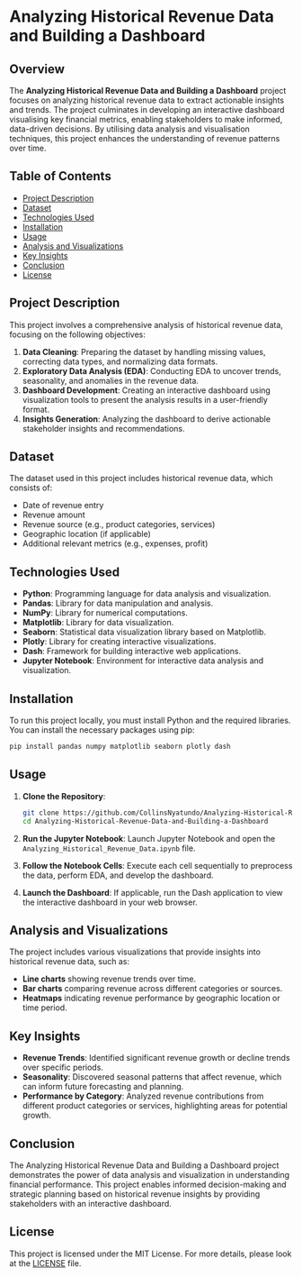 # Analyzing Historical Revenue Data and Building a Dashboard

## Overview

The **Analyzing Historical Revenue Data and Building a Dashboard** project focuses on analyzing historical revenue data to extract actionable insights and trends. The project culminates in developing an interactive dashboard visualising key financial metrics, enabling stakeholders to make informed, data-driven decisions. By utilising data analysis and visualisation techniques, this project enhances the understanding of revenue patterns over time.

## Table of Contents

- [Project Description](#project-description)
- [Dataset](#dataset)
- [Technologies Used](#technologies-used)
- [Installation](#installation)
- [Usage](#usage)
- [Analysis and Visualizations](#analysis-and-visualizations)
- [Key Insights](#key-insights)
- [Conclusion](#conclusion)
- [License](#license)

## Project Description

This project involves a comprehensive analysis of historical revenue data, focusing on the following objectives:

1. **Data Cleaning**: Preparing the dataset by handling missing values, correcting data types, and normalizing data formats.
2. **Exploratory Data Analysis (EDA)**: Conducting EDA to uncover trends, seasonality, and anomalies in the revenue data.
3. **Dashboard Development**: Creating an interactive dashboard using visualization tools to present the analysis results in a user-friendly format.
4. **Insights Generation**: Analyzing the dashboard to derive actionable stakeholder insights and recommendations.

## Dataset

The dataset used in this project includes historical revenue data, which consists of:

- Date of revenue entry
- Revenue amount
- Revenue source (e.g., product categories, services)
- Geographic location (if applicable)
- Additional relevant metrics (e.g., expenses, profit)

## Technologies Used

- **Python**: Programming language for data analysis and visualization.
- **Pandas**: Library for data manipulation and analysis.
- **NumPy**: Library for numerical computations.
- **Matplotlib**: Library for data visualization.
- **Seaborn**: Statistical data visualization library based on Matplotlib.
- **Plotly**: Library for creating interactive visualizations.
- **Dash**: Framework for building interactive web applications.
- **Jupyter Notebook**: Environment for interactive data analysis and visualization.

## Installation

To run this project locally, you must install Python and the required libraries. You can install the necessary packages using pip:

```bash
pip install pandas numpy matplotlib seaborn plotly dash
```

## Usage

1. **Clone the Repository**:
   ```bash
   git clone https://github.com/CollinsNyatundo/Analyzing-Historical-Revenue-Data-and-Building-a-Dashboard.git
   cd Analyzing-Historical-Revenue-Data-and-Building-a-Dashboard
   ```

2. **Run the Jupyter Notebook**:
   Launch Jupyter Notebook and open the `Analyzing_Historical_Revenue_Data.ipynb` file.

3. **Follow the Notebook Cells**:
   Execute each cell sequentially to preprocess the data, perform EDA, and develop the dashboard.

4. **Launch the Dashboard**:
   If applicable, run the Dash application to view the interactive dashboard in your web browser.

## Analysis and Visualizations

The project includes various visualizations that provide insights into historical revenue data, such as:

- **Line charts** showing revenue trends over time.
- **Bar charts** comparing revenue across different categories or sources.
- **Heatmaps** indicating revenue performance by geographic location or time period.

## Key Insights

- **Revenue Trends**: Identified significant revenue growth or decline trends over specific periods.
- **Seasonality**: Discovered seasonal patterns that affect revenue, which can inform future forecasting and planning.
- **Performance by Category**: Analyzed revenue contributions from different product categories or services, highlighting areas for potential growth.

## Conclusion

The Analyzing Historical Revenue Data and Building a Dashboard project demonstrates the power of data analysis and visualization in understanding financial performance. This project enables informed decision-making and strategic planning based on historical revenue insights by providing stakeholders with an interactive dashboard.

## License

This project is licensed under the MIT License. For more details, please look at the [LICENSE](LICENSE) file.
